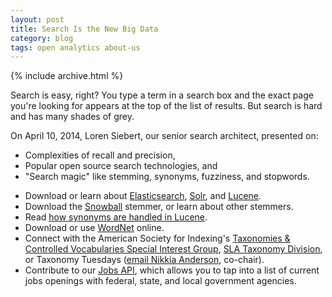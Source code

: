 ```yaml
---
layout: post
title: Search Is the New Big Data
category: blog
tags: open analytics about-us
---
```


{% include archive.html %}

Search is easy, right? You type a term in a search box and the exact page you're looking for appears at the top of the list of results. But search is hard and has many shades of grey.

On April 10, 2014, Loren Siebert, our senior search architect, presented on:

* Complexities of recall and precision, 
* Popular open source search technologies, and 
* "Search magic" like stemming, synonyms, fuzziness, and stopwords.

<!-- Download the [slide deck]({{ site.baseurl }}/pdf/2014-04-11-search-big-data.pdf) and visit the resources below to learn more. -->

* Download or learn about [Elasticsearch](https://www.elastic.co/), [Solr](https://lucene.apache.org/solr/), and [Lucene](https://lucene.apache.org/).
* Download the [Snowball](https://snowballstem.org/) stemmer, or learn about other stemmers.
* Read [how synonyms are handled in Lucene](https://nolanlawson.com/tag/query-expansion/).
* Download or use [WordNet](https://wordnet.princeton.edu/) online.
* Connect with the American Society for Indexing's [Taxonomies & Controlled Vocabularies Special Interest Group](http://www.taxonomies-sig.org/), [SLA Taxonomy Division](http://taxonomy.sla.org/), or Taxonomy Tuesdays ([email Nikkia Anderson](mailto:nanderson@iiaweb.com), co-chair).
* Contribute to our [Jobs API](https://github.com/GSA/jobs_api), which allows you to tap into a list of current jobs openings with federal, state, and local government agencies.
